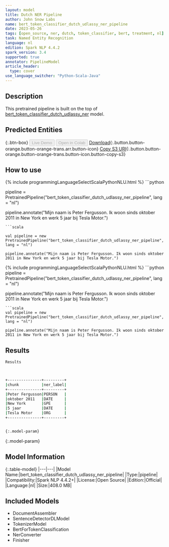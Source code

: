 ```yaml
---
layout: model
title: Dutch NER Pipeline
author: John Snow Labs
name: bert_token_classifier_dutch_udlassy_ner_pipeline
date: 2023-05-26
tags: [open_source, ner, dutch, token_classifier, bert, treatment, nl]
task: Named Entity Recognition
language: nl
edition: Spark NLP 4.4.2
spark_version: 3.4
supported: true
annotator: PipelineModel
article_header:
  type: cover
use_language_switcher: "Python-Scala-Java"
---
```


## Description

This pretrained pipeline is built on the top of [bert_token_classifier_dutch_udlassy_ner](https://nlp.johnsnowlabs.com/2021/12/08/bert_token_classifier_dutch_udlassy_ner_nl.html) model.

## Predicted Entities



{:.btn-box}
<button class="button button-orange" disabled>Live Demo</button>
<button class="button button-orange" disabled>Open in Colab</button>
[Download](https://s3.amazonaws.com/auxdata.johnsnowlabs.com/public/models/bert_token_classifier_dutch_udlassy_ner_pipeline_nl_4.4.2_3.4_1685064033791.zip){:.button.button-orange.button-orange-trans.arr.button-icon}
[Copy S3 URI](s3://auxdata.johnsnowlabs.com/public/models/bert_token_classifier_dutch_udlassy_ner_pipeline_nl_4.4.2_3.4_1685064033791.zip){:.button.button-orange.button-orange-trans.button-icon.button-copy-s3}

## How to use

<div class="tabs-box" markdown="1">
{% include programmingLanguageSelectScalaPythonNLU.html %}
```python

pipeline = PretrainedPipeline("bert_token_classifier_dutch_udlassy_ner_pipeline", lang = "nl")

pipeline.annotate("Mijn naam is Peter Fergusson. Ik woon sinds oktober 2011 in New York en werk 5 jaar bij Tesla Motor.")
```
```scala

val pipeline = new PretrainedPipeline("bert_token_classifier_dutch_udlassy_ner_pipeline", lang = "nl")

pipeline.annotate("Mijn naam is Peter Fergusson. Ik woon sinds oktober 2011 in New York en werk 5 jaar bij Tesla Motor.")
```
</div>

<div class="tabs-box" markdown="1">
{% include programmingLanguageSelectScalaPythonNLU.html %}
```python
pipeline = PretrainedPipeline("bert_token_classifier_dutch_udlassy_ner_pipeline", lang = "nl")

pipeline.annotate("Mijn naam is Peter Fergusson. Ik woon sinds oktober 2011 in New York en werk 5 jaar bij Tesla Motor.")
```
```scala
val pipeline = new PretrainedPipeline("bert_token_classifier_dutch_udlassy_ner_pipeline", lang = "nl")

pipeline.annotate("Mijn naam is Peter Fergusson. Ik woon sinds oktober 2011 in New York en werk 5 jaar bij Tesla Motor.")
```
</div>

## Results

```bash
Results



+---------------+---------+
|chunk          |ner_label|
+---------------+---------+
|Peter Fergusson|PERSON   |
|oktober 2011   |DATE     |
|New York       |GPE      |
|5 jaar         |DATE     |
|Tesla Motor    |ORG      |
+---------------+---------+


{:.model-param}
```

{:.model-param}
## Model Information

{:.table-model}
|---|---|
|Model Name:|bert_token_classifier_dutch_udlassy_ner_pipeline|
|Type:|pipeline|
|Compatibility:|Spark NLP 4.4.2+|
|License:|Open Source|
|Edition:|Official|
|Language:|nl|
|Size:|408.0 MB|

## Included Models

- DocumentAssembler
- SentenceDetectorDLModel
- TokenizerModel
- BertForTokenClassification
- NerConverter
- Finisher